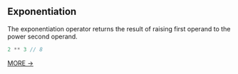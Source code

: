 ## Exponentiation
The exponentiation operator returns the result of raising first operand to the power second operand.
```js
2 ** 3 // 8
```
[MORE &rarr;](https://developer.mozilla.org/en-US/docs/Web/JavaScript/Reference/Operators/Arithmetic_Operators#Exponentiation)

